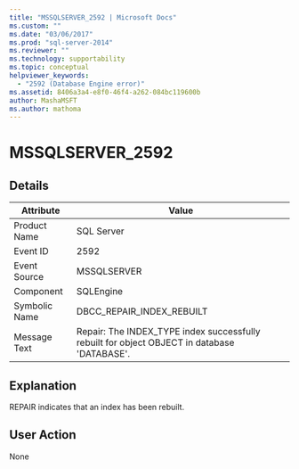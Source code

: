```yaml
---
title: "MSSQLSERVER_2592 | Microsoft Docs"
ms.custom: ""
ms.date: "03/06/2017"
ms.prod: "sql-server-2014"
ms.reviewer: ""
ms.technology: supportability
ms.topic: conceptual
helpviewer_keywords: 
  - "2592 (Database Engine error)"
ms.assetid: 8406a3a4-e8f0-46f4-a262-084bc119600b
author: MashaMSFT
ms.author: mathoma
---
```

# MSSQLSERVER_2592
    
## Details  
  
|Attribute|Value|  
|-|-|  
|Product Name|SQL Server|  
|Event ID|2592|  
|Event Source|MSSQLSERVER|  
|Component|SQLEngine|  
|Symbolic Name|DBCC_REPAIR_INDEX_REBUILT|  
|Message Text|Repair: The INDEX_TYPE index successfully rebuilt for object OBJECT in database 'DATABASE'.|  
  
## Explanation  
 REPAIR indicates that an index has been rebuilt.  
  
## User Action  
 None  
  
  
